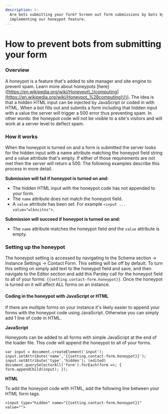 ```yaml
---
description: >-
  Are bots submitting your form? Screen out form submissions by bots by
  implementing our honeypot feature.
---
```


# How to prevent bots from submitting your form

### Overview

A honeypot is a feature that's added to site manager and site engine to prevent spam. Learn more about honeypots \[here\]\([https://en.wikipedia.org/wiki/Honeypot\_\(computing](https://en.wikipedia.org/wiki/Honeypot_%28computing)\)\). The idea is that a hidden HTML input can be injected by JavaScript or coded in with HTML. When a bot fills out and submits a form including that hidden input with a value the server will trigger a 500 error thus preventing spam. In other words: the honeypot code will not be visible to a site's visitors and will work at a server level to deflect spam.

### How it works

When the honeypot is turned on and a form is submitted the server looks for the hidden input with a name attribute matching the honeypot field string and a value attribute that's empty. If either of those requirements are not met then the server will return a 500. The following examples describe this process in more detail.

**Submission will fail if honeypot is turned on and:**

* The hidden HTML input with the honeypot code has not appended to your form.
* The `name` attribute does not match the honeypot field.
* A `value` attribute has been set. For example `<input ... value="wlkncitns">`.

**Submission will succeed if honeypot is turned on and:**

* The `name` attribute matches the honeypot field _and_ the `value` attribute is empty.

### Setting up the honeypot

The honeypot setting is accessed by navigating to the Schema section -&gt; Instance Settings -&gt; Contact Form. This setting will be off by default. To turn this setting on simply add text to the honeypot field and save, and then navigate to the Editor section and add this Parsley call for the honeypot field to all of your forms: `{{setting.contact-form.honeypot}}`. Once the honeypot is turned on it will affect ALL forms on an instance.

#### Coding in the honeypot with JavaScript or HTML

If there are multiple forms on your instance it's likely easier to append your forms with the honeypot code using JavaScript. Otherwise you can simply add 1 line of code in HTML.

**JavaScript**

Honeypots can be added to all forms with simple JavaScript at the end of the loader file. This code will append the honeypot to all of your forms.

```text
var input = document.createElement('input');
input.setAttribute('name','{{setting.contact-form.honeypot}}');  input.setAttribute('type','hidden'); (edited)
document.querySelectorAll('form').forEach(form =>; { form.appendChild(input); });
```

**HTML**

To add the honeypot code with HTML, add the following line between your HTML form tags.

`<input type="hidden" name="{{setting.contact-form.honeypot}}" value="">`


